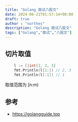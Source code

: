 ```yaml
---
title: "Golang 面试八股文"
date: 2024-06-21T01:57:14+08:00
draft: true
author : "northes"
description: "Golang 面试八股文"
tags: ["Golang","面试","八股文"]
---
```


## 切片取值

```go
	l := []int{1, 2, 3}
	fmt.Println(l[1:]) // 2, 3
	fmt.Println(l[:1]) // 1
```
取值范围为 \[n:m\)

## 参考

- https://golangguide.top

